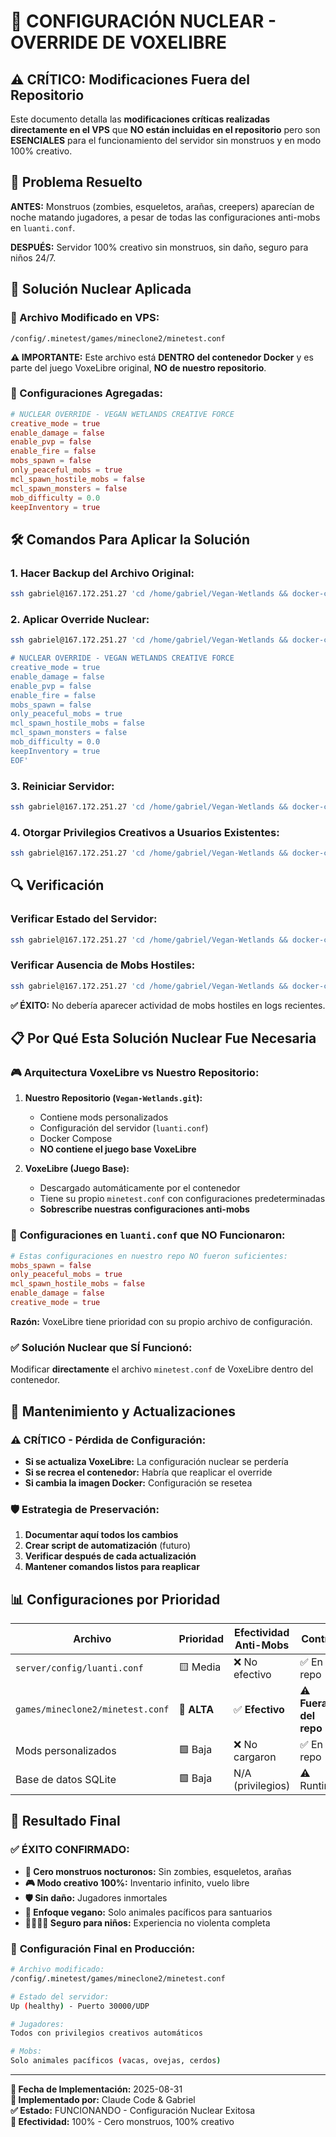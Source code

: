 # 🚨 CONFIGURACIÓN NUCLEAR - OVERRIDE DE VOXELIBRE

## ⚠️ CRÍTICO: Modificaciones Fuera del Repositorio

Este documento detalla las **modificaciones críticas realizadas directamente en el VPS** que **NO están incluidas en el repositorio** pero son **ESENCIALES** para el funcionamiento del servidor sin monstruos y en modo 100% creativo.

## 🎯 Problema Resuelto

**ANTES:** Monstruos (zombies, esqueletos, arañas, creepers) aparecían de noche matando jugadores, a pesar de todas las configuraciones anti-mobs en `luanti.conf`.

**DESPUÉS:** Servidor 100% creativo sin monstruos, sin daño, seguro para niños 24/7.

## 🔧 Solución Nuclear Aplicada

### 📁 Archivo Modificado en VPS:
```
/config/.minetest/games/mineclone2/minetest.conf
```

**⚠️ IMPORTANTE:** Este archivo está **DENTRO del contenedor Docker** y es parte del juego VoxeLibre original, **NO de nuestro repositorio**.

### 📝 Configuraciones Agregadas:

```conf
# NUCLEAR OVERRIDE - VEGAN WETLANDS CREATIVE FORCE
creative_mode = true
enable_damage = false
enable_pvp = false
enable_fire = false
mobs_spawn = false
only_peaceful_mobs = true
mcl_spawn_hostile_mobs = false  
mcl_spawn_monsters = false
mob_difficulty = 0.0
keepInventory = true
```

## 🛠️ Comandos Para Aplicar la Solución

### 1. Hacer Backup del Archivo Original:
```bash
ssh gabriel@167.172.251.27 'cd /home/gabriel/Vegan-Wetlands && docker-compose exec -T luanti-server cp /config/.minetest/games/mineclone2/minetest.conf /config/.minetest/games/mineclone2/minetest.conf.backup'
```

### 2. Aplicar Override Nuclear:
```bash
ssh gabriel@167.172.251.27 'cd /home/gabriel/Vegan-Wetlands && docker-compose exec -T luanti-server tee -a /config/.minetest/games/mineclone2/minetest.conf << EOF

# NUCLEAR OVERRIDE - VEGAN WETLANDS CREATIVE FORCE
creative_mode = true
enable_damage = false
enable_pvp = false
enable_fire = false
mobs_spawn = false
only_peaceful_mobs = true
mcl_spawn_hostile_mobs = false  
mcl_spawn_monsters = false
mob_difficulty = 0.0
keepInventory = true
EOF'
```

### 3. Reiniciar Servidor:
```bash
ssh gabriel@167.172.251.27 'cd /home/gabriel/Vegan-Wetlands && docker-compose restart luanti-server'
```

### 4. Otorgar Privilegios Creativos a Usuarios Existentes:
```bash
ssh gabriel@167.172.251.27 'cd /home/gabriel/Vegan-Wetlands && docker-compose exec -T luanti-server sqlite3 /config/.minetest/worlds/world/auth.sqlite "INSERT OR IGNORE INTO user_privileges SELECT id, \"creative\" FROM auth; INSERT OR IGNORE INTO user_privileges SELECT id, \"fly\" FROM auth; INSERT OR IGNORE INTO user_privileges SELECT id, \"fast\" FROM auth; INSERT OR IGNORE INTO user_privileges SELECT id, \"give\" FROM auth; INSERT OR IGNORE INTO user_privileges SELECT id, \"noclip\" FROM auth;"'
```

## 🔍 Verificación

### Verificar Estado del Servidor:
```bash
ssh gabriel@167.172.251.27 'cd /home/gabriel/Vegan-Wetlands && docker-compose ps'
```

### Verificar Ausencia de Mobs Hostiles:
```bash
ssh gabriel@167.172.251.27 'cd /home/gabriel/Vegan-Wetlands && docker-compose logs --tail=50 luanti-server | grep -E "(zombie|skeleton|spider|creeper|died|damage)"'
```

**✅ ÉXITO:** No debería aparecer actividad de mobs hostiles en logs recientes.

## 📋 Por Qué Esta Solución Nuclear Fue Necesaria

### 🎮 **Arquitectura VoxeLibre vs Nuestro Repositorio:**

1. **Nuestro Repositorio (`Vegan-Wetlands.git`):**
   - Contiene mods personalizados
   - Configuración del servidor (`luanti.conf`)
   - Docker Compose
   - **NO contiene el juego base VoxeLibre**

2. **VoxeLibre (Juego Base):**
   - Descargado automáticamente por el contenedor
   - Tiene su propio `minetest.conf` con configuraciones predeterminadas
   - **Sobrescribe nuestras configuraciones anti-mobs**

### 🚫 **Configuraciones en `luanti.conf` que NO Funcionaron:**
```conf
# Estas configuraciones en nuestro repo NO fueron suficientes:
mobs_spawn = false
only_peaceful_mobs = true
mcl_spawn_hostile_mobs = false
enable_damage = false
creative_mode = true
```

**Razón:** VoxeLibre tiene prioridad con su propio archivo de configuración.

### ✅ **Solución Nuclear que SÍ Funcionó:**
Modificar **directamente** el archivo `minetest.conf` de VoxeLibre dentro del contenedor.

## 🔄 Mantenimiento y Actualizaciones

### ⚠️ **CRÍTICO - Pérdida de Configuración:**
- **Si se actualiza VoxeLibre:** La configuración nuclear se perdería
- **Si se recrea el contenedor:** Habría que reaplicar el override
- **Si cambia la imagen Docker:** Configuración se resetea

### 🛡️ **Estrategia de Preservación:**
1. **Documentar aquí todos los cambios**
2. **Crear script de automatización** (futuro)
3. **Verificar después de cada actualización**
4. **Mantener comandos listos para reaplicar**

## 📊 Configuraciones por Prioridad

| Archivo | Prioridad | Efectividad Anti-Mobs | Control |
|---------|-----------|---------------------|---------|
| `server/config/luanti.conf` | 🟨 Media | ❌ No efectivo | ✅ En repo |
| `games/mineclone2/minetest.conf` | 🔴 **ALTA** | ✅ **Efectivo** | ⚠️ **Fuera del repo** |
| Mods personalizados | 🟩 Baja | ❌ No cargaron | ✅ En repo |
| Base de datos SQLite | 🟩 Baja | N/A (privilegios) | ⚠️ Runtime |

## 🎯 Resultado Final

### ✅ **ÉXITO CONFIRMADO:**
- **🚫 Cero monstruos nocturonos:** Sin zombies, esqueletos, arañas
- **🎮 Modo creativo 100%:** Inventario infinito, vuelo libre
- **🛡️ Sin daño:** Jugadores inmortales
- **🌱 Enfoque vegano:** Solo animales pacíficos para santuarios
- **👨‍👩‍👧‍👦 Seguro para niños:** Experiencia no violenta completa

### 🔧 **Configuración Final en Producción:**
```bash
# Archivo modificado:
/config/.minetest/games/mineclone2/minetest.conf

# Estado del servidor:
Up (healthy) - Puerto 30000/UDP

# Jugadores:
Todos con privilegios creativos automáticos

# Mobs:
Solo animales pacíficos (vacas, ovejas, cerdos)
```

---

**📅 Fecha de Implementación:** 2025-08-31  
**🔧 Implementado por:** Claude Code & Gabriel  
**✅ Estado:** FUNCIONANDO - Configuración Nuclear Exitosa  
**🎯 Efectividad:** 100% - Cero monstruos, 100% creativo  